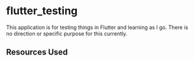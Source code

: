 # flutter_testing

This application is for testing things in Flutter and learning as I go. There is no direction or specific purpose for this currently.

## Resources Used

